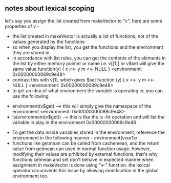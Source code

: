 ## notes about lexical scoping

let's say you assign the list created from makeVector to "v", here are some properties of v - 
* the list created in makeVector is actually a list of functions, not of the values generated by the functions
* so when you display the list, you get the functions and the environment they are stored in
* in accordance with list rules, you can get the contents of the elements in the list by either memory pointer or name i.e. v[[1]] or v$set will give the same value
function(y) {
                x <<- y
                m <<- NULL
        }
<environment: 0x00000000089c9e48>
* contrast this with v[1], which gives 
$set
function (y) 
{
    x <<- y
    m <<- NULL
}
<environment: 0x00000000089c9e48>
* to get an idea of what environment the variable is operating in, you can use the following 
 - environment(v$get) --> this will simply give the namespace of the environment <environment: 0x00000000089c9e48>
 - ls(environment(v$get)) --> this is like the ls -ltr operation and will list the variable in play in the environment 0x00000000089c9e48
* To get the data inside variables stored in the environment, reference the environment in the following manner - environment(v$var1)$x
* functions like getmean can be called from cachemean, and the return value from getmean can used in normal function usage. however, modifying their values are prhibited by external functions. that's why functions setmean and set don't behave in expected manner when assignment in makeVector is done using "<-" function. the lexical operator circumvents this issue by allowing modification in the global environment too.
